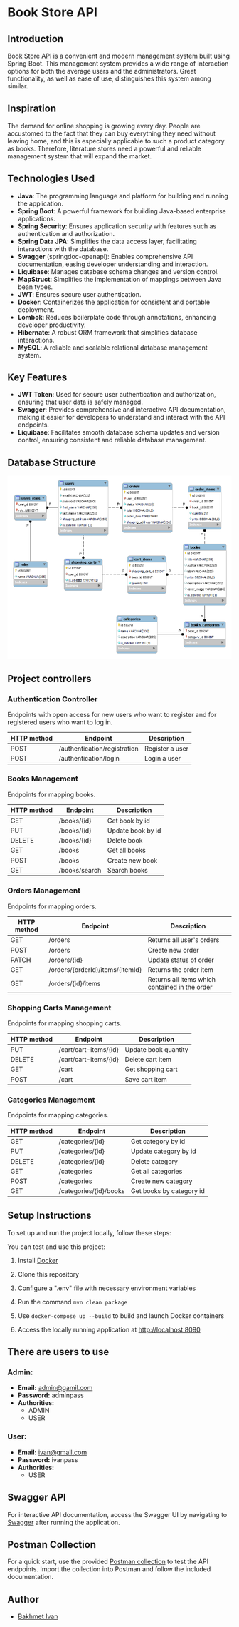 # Book Store API

## Introduction
Book Store API is a convenient and modern management system built using Spring Boot. This management system provides a wide range of interaction options for both the average users and the administrators. Great functionality, as well as ease of use, distinguishes this system among similar.

## Inspiration
The demand for online shopping is growing every day. People are accustomed to the fact that they can buy everything they need without leaving home, and this is especially applicable to such a product category as books. Therefore, literature stores need a powerful and reliable management system that will expand the market.

## Technologies Used
- **Java**: The programming language and platform for building and running the application.
- **Spring Boot**: A powerful framework for building Java-based enterprise applications.
- **Spring Security**: Ensures application security with features such as authentication and authorization.
- **Spring Data JPA**: Simplifies the data access layer, facilitating interactions with the database.
- **Swagger** (springdoc-openapi): Enables comprehensive API documentation, easing developer understanding and interaction.
- **Liquibase**: Manages database schema changes and version control.
- **MapStruct**: Simplifies the implementation of mappings between Java bean types.
- **JWT**: Ensures secure user authentication.
- **Docker**: Containerizes the application for consistent and portable deployment.
- **Lombok**: Reduces boilerplate code through annotations, enhancing developer productivity.
- **Hibernate**: A robust ORM framework that simplifies database interactions.
- **MySQL**: A reliable and scalable relational database management system.

## Key Features
- **JWT Token**: Used for secure user authentication and authorization, ensuring that user data is safely managed.
- **Swagger**: Provides comprehensive and interactive API documentation, making it easier for developers to understand and interact with the API endpoints.
- **Liquibase**: Facilitates smooth database schema updates and version control, ensuring consistent and reliable database management.

## Database Structure
![Class_Diagram](Class_Diagram.png)

## Project controllers

### Authentication Controller
Endpoints with open access for new users who want to register and for registered users who want to log in.

| HTTP method | Endpoint                      | Description                   |
|-------------|-------------------------------|-------------------------------|
| POST        | /authentication/registration  | Register a user               |
| POST        | /authentication/login         | Login a user                  |

### Books Management
Endpoints for mapping books.

| HTTP method | Endpoint          | Description                     |
|-------------|-------------------|---------------------------------|
| GET         | /books/{id}       | Get book by id                  |
| PUT         | /books/{id}       | Update book by id               |
| DELETE      | /books/{id}       | Delete book                     |
| GET         | /books            | Get all books                   |
| POST        | /books            | Create new book                 |
| GET         | /books/search     | Search books                    |

### Orders Management
Endpoints for mapping orders.

| HTTP method | Endpoint                             | Description                           |
|-------------|--------------------------------------|---------------------------------------|
| GET         | /orders                              | Returns all user's orders             |
| POST        | /orders                              | Create new order                      |
| PATCH       | /orders/{id}                         | Update status of order                |
| GET         | /orders/{orderId}/items/{itemId}     | Returns the order item                |
| GET         | /orders/{id}/items                   | Returns all items which contained in the order |

### Shopping Carts Management
Endpoints for mapping shopping carts.

| HTTP method | Endpoint                      | Description                |
|-------------|-------------------------------|----------------------------|
| PUT         | /cart/cart-items/{id}         | Update book quantity       |
| DELETE      | /cart/cart-items/{id}         | Delete cart item           |
| GET         | /cart                         | Get shopping cart          |
| POST        | /cart                         | Save cart item             |

### Categories Management
Endpoints for mapping categories.

| HTTP method | Endpoint              | Description                     |
|-------------|-----------------------|---------------------------------|
| GET         | /categories/{id}      | Get category by id              |
| PUT         | /categories/{id}      | Update category by id           |
| DELETE      | /categories/{id}      | Delete category                 |
| GET         | /categories           | Get all categories              |
| POST        | /categories           | Create new category             |
| GET         | /categories/{id}/books| Get books by category id        |

## Setup Instructions
To set up and run the project locally, follow these steps:

You can test and use this project:

1. Install [Docker](https://www.docker.com/products/docker-desktop/)

2. Clone this repository

3. Configure a ".env" file with necessary environment variables

4. Run the command `mvn clean package`

5. Use `docker-compose up --build` to build and launch Docker containers

6. Access the locally running application at [http://localhost:8090](http://localhost:8090)

## There are users to use

### Admin:
- **Email:** admin@gamil.com
- **Password:** adminpass
- **Authorities:**
  - ADMIN
  - USER

### User:
- **Email:** ivan@gmail.com
- **Password:** ivanpass
- **Authorities:**
  - USER

## Swagger API
For interactive API documentation, access the Swagger UI by navigating to [Swagger](http://localhost:8090/swagger-ui/index.html#/) after running the application.

## Postman Collection
For a quick start, use the provided [Postman collection](https://www.postman.com/supply-specialist-25907922/workspace/online-book-store/collection/33020565-5398d69a-2f2b-4911-bb49-611dd68f9155?action=share&creator=33020565) to test the API endpoints. Import the collection into Postman and follow the included documentation.

## Author
+ [Bakhmet Ivan](https://github.com/BakhmetIvan)